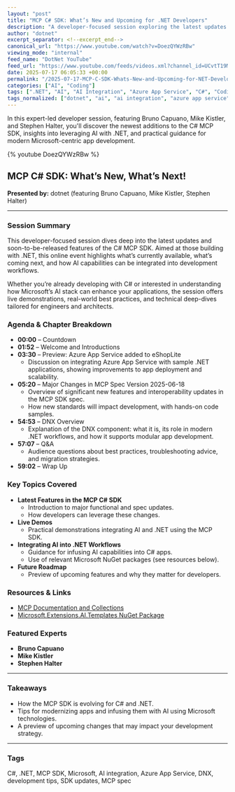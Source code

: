 ```yaml
---
layout: "post"
title: "MCP C# SDK: What’s New and Upcoming for .NET Developers"
description: "A developer-focused session exploring the latest updates and upcoming features in the C# MCP SDK. The session covers recent changes, live demos, integrating AI with .NET, and tips for building modern apps using Microsoft’s ecosystem, featuring experts Bruno Capuano, Mike Kistler, and Stephen Halter."
author: "dotnet"
excerpt_separator: <!--excerpt_end-->
canonical_url: "https://www.youtube.com/watch?v=DoezQYWzRBw"
viewing_mode: "internal"
feed_name: "DotNet YouTube"
feed_url: "https://www.youtube.com/feeds/videos.xml?channel_id=UCvtT19MZW8dq5Wwfu6B0oxw"
date: 2025-07-17 06:05:33 +00:00
permalink: "/2025-07-17-MCP-C-SDK-Whats-New-and-Upcoming-for-NET-Developers.html"
categories: ["AI", "Coding"]
tags: [".NET", "AI", "AI Integration", "Azure App Service", "C#", "Coding", "Development Tips", "DNX", "MCP", "MCP SDK", "MCP Spec", "Microsoft", "SDK Updates", "Versions", "Videos"]
tags_normalized: ["dotnet", "ai", "ai integration", "azure app service", "csharp", "coding", "development tips", "dnx", "mcp", "mcp sdk", "mcp spec", "microsoft", "sdk updates", "versions", "videos"]
---
```


In this expert-led developer session, featuring Bruno Capuano, Mike Kistler, and Stephen Halter, you'll discover the newest additions to the C# MCP SDK, insights into leveraging AI with .NET, and practical guidance for modern Microsoft-centric app development.<!--excerpt_end-->

{% youtube DoezQYWzRBw %}

## MCP C# SDK: What’s New, What’s Next!

**Presented by:** dotnet (featuring Bruno Capuano, Mike Kistler, Stephen Halter)

---

### Session Summary

This developer-focused session dives deep into the latest updates and soon-to-be-released features of the C# MCP SDK. Aimed at those building with .NET, this online event highlights what’s currently available, what’s coming next, and how AI capabilities can be integrated into development workflows.

Whether you’re already developing with C# or interested in understanding how Microsoft’s AI stack can enhance your applications, the session offers live demonstrations, real-world best practices, and technical deep-dives tailored for engineers and architects.

### Agenda & Chapter Breakdown

- **00:00** – Countdown
- **01:52** – Welcome and Introductions
- **03:30** – Preview: Azure App Service added to eShopLite
  - Discussion on integrating Azure App Service with sample .NET applications, showing improvements to app deployment and scalability.
- **05:20** – Major Changes in MCP Spec Version 2025-06-18
  - Overview of significant new features and interoperability updates in the MCP SDK spec.
  - How new standards will impact development, with hands-on code samples.
- **54:53** – DNX Overview
  - Explanation of the DNX component: what it is, its role in modern .NET workflows, and how it supports modular app development.
- **57:07** – Q&A
  - Audience questions about best practices, troubleshooting advice, and migration strategies.
- **59:02** – Wrap Up

### Key Topics Covered

- **Latest Features in the MCP C# SDK**
  - Introduction to major functional and spec updates.
  - How developers can leverage these changes.
- **Live Demos**
  - Practical demonstrations integrating AI and .NET using the MCP SDK.
- **Integrating AI into .NET Workflows**
  - Guidance for infusing AI capabilities into C# apps.
  - Use of relevant Microsoft NuGet packages (see resources below).
- **Future Roadmap**
  - Preview of upcoming features and why they matter for developers.

### Resources & Links

- [MCP Documentation and Collections](https://learn.microsoft.com/en-us/collections/07j6h1tp1w1qom)
- [Microsoft.Extensions.AI.Templates NuGet Package](https://www.nuget.org/packages/Microsoft.Extensions.AI.Templates#versions-body-tab)

### Featured Experts

- **Bruno Capuano**
- **Mike Kistler**
- **Stephen Halter**

---

### Takeaways

- How the MCP SDK is evolving for C# and .NET.
- Tips for modernizing apps and infusing them with AI using Microsoft technologies.
- A preview of upcoming changes that may impact your development strategy.

---

### Tags

C#, .NET, MCP SDK, Microsoft, AI integration, Azure App Service, DNX, development tips, SDK updates, MCP spec
